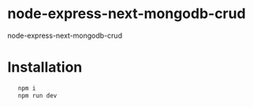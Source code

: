 # node-express-next-mongodb-crud
node-express-next-mongodb-crud

# Installation

```bash
   npm i
   npm run dev
```
